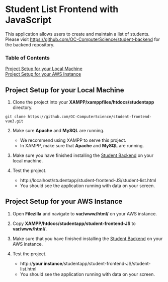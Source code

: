 # Student List Frontend with JavaScript

This application allows users to create and maintain a list of students. Please visit https://github.com/OC-ComputerScience/student-backend for the backend repository.

### Table of Contents
[Project Setup for your Local Machine](#project-setup-for-your-local-machine)</br>
[Project Setup for your AWS Instance](#project-setup-for-your-aws-instance)

## Project Setup for your Local Machine

1. Clone the project into your **XAMPP/xamppfiles/htdocs/studentapp** directory.
```
git clone https://github.com/OC-ComputerScience/student-frontend-vue3.git
```

2. Make sure **Apache** and **MySQL** are running.
    - We recommend using XAMPP to serve this project.
    - In XAMPP, make sure that **Apache** and **MySQL** are running.

3. Make sure you have finished installing the [Student Backend](https://github.com/OC-ComputerScience/student-backend) on your local machine.

4. Test the project.
    - http://localhost/studentapp/student-frontend-JS/student-list.html
    - You should see the application running with data on your screen.

## Project Setup for your AWS Instance
1. Open **Filezilla** and navigate to **var/www/html/** on your AWS instance.

2. Copy **XAMPP/htdocs/studentapp/student-frontend-JS** to **var/www/html/**.

3. Make sure that you have finished installing the [Student Backend](https://github.com/OC-ComputerScience/student-backend) on your AWS instance.

4. Test the project.
    - http://**your instance**/studentapp/student-frontend-JS/student-list.html
    - You should see the application running with data on your screen.
